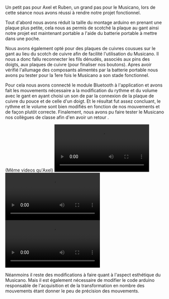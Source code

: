 Un petit pas pour Axel et Ruben, un grand pas pour le Musicano, lors de cette séance nous avons réussi à rendre notre projet fonctionnel.

Tout d'abord  nous avons réduit la taille du montage arduino en prenant une plaque plus petite, cela nous as permis de scotché la plaque au gant ainsi notre projet est maintenant portable a l'aide du batterie portable à mettre dans une poche.

Nous avons également opté pour des plaques de cuivres cousues sur le gant au lieu du scotch de cuivre afin de facilité l'utilisation du Musicano.
Il nous a donc fallu reconnecter les fils dénudés, associés aux pins des doigts, aux plaques de cuivre (pour finaliser nos boutons).
Apres avoir vérifié l'allumage des composants alimentés par la batterie portable nous avons pu tester pour la 1ere fois le Musicano a son stade fonctionnel.

Pour cela nous avons connecté le module Bluetooth à l'application et avons fait les mouvements nécessaire a la modification du rythme et du volume avec le gant en ayant choisi un son de par la connexion  de la plaque de cuivre du pouce et de celle d'un doigt.
Et le résultat fut assez concluant, le rythme et le volume sont bien modifiés en fonction de nos mouvements et de façon plutôt correcte.
Finalement, nous avons pu faire tester le Musicano nos collègues de classe afin d'en avoir un retour .

(Même videos qu'Axel)
![vidéo gant 1](https://github.com/Axel06c/Gant-Musical-Arduino/blob/master/lib/Images/video%20gant%201.mp4)
![vidéo gant 2](https://github.com/Axel06c/Gant-Musical-Arduino/blob/master/lib/Images/video%20gant%202.mp4)
![vidéo gant 3](https://github.com/Axel06c/Gant-Musical-Arduino/blob/master/lib/Images/video%20gant%203.mp4)


Néanmoins il reste des modifications à faire quant à l'aspect esthétique du Musicano. 
Mais il est également nécessaire de modifier le code arduino responsable de l'acquisition et de la transformation en nombre des mouvements 
étant donner le peu de précision des mouvements.
